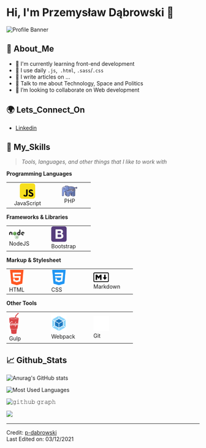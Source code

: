 
<!---
p-dabrowski/p-dabrowski is a ✨ special ✨ repository because its `README.md` (this file) appears on your GitHub profile.
You can click the Preview link to take a look at your changes.
--->

# Hi, I'm Przemysław Dąbrowski 👋

![Profile Banner](https://raw.githubusercontent.com/p-dabrowski/p-dabrowski/master/images/github-profile-bannerXXXXXX.png)

## 🤵 About_Me

- 🌱 I'm currently learning front-end development
- 🤔 I use daily `.js`,` .html`, `.sass`/`.css`
- 📝 I write articles on ...
- 💬 Talk to me about Technology, Space and Politics
- 👯 I’m looking to collaborate on Web development

## 🌍 Lets_Connect_On

- [Linkedin](https://www.linkedin.com/in/pd)

## 🚀 My_Skills

> _Tools, languages, and other things that I like to work with_

**Programming Languages**

<table>
<tbody>
<tr>
<td align="center" width="96"><a> <img src="https://raw.githubusercontent.com/pkkulhari/pkkulhari/master/icons/js.svg" width="40" /> </a> <br />JavaScript</td>
<td align="center" width="96"><a> <img src="https://raw.githubusercontent.com/pkkulhari/pkkulhari/master/icons/php.svg" width="40" /> </a> <br />PHP</td>
</tr>
</tbody>
</table>

**Frameworks & Libraries**

<table>
<tbody>
<tr>
<td width="96"><a> <img src="https://raw.githubusercontent.com/pkkulhari/pkkulhari/master/icons/nodejs.svg" width="40" /> </a> <br />NodeJS</td>
<td width="96"><a> <img src="https://raw.githubusercontent.com/pkkulhari/pkkulhari/master/icons/bootstrap.svg" width="40" /> </a> <br />Bootstrap</td>
</tr>
</tbody>
</table>

**Markup & Stylesheet**

<table>
<tbody>
<tr>
<td width="96"><a> <img src="https://raw.githubusercontent.com/pkkulhari/pkkulhari/master/icons/html.svg" width="40" /> </a> <br />HTML</td>
<td width="96"><a> <img src="https://raw.githubusercontent.com/pkkulhari/pkkulhari/master/icons/css.svg" width="40" /> </a> <br />CSS</td>
<td width="96"><a> <img src="https://raw.githubusercontent.com/pkkulhari/pkkulhari/master/icons/markdown.svg" width="40" /> </a> <br />Markdown</td>
</tr>
</tbody>
</table>


**Other Tools**

<table>
<tbody>
<tr>
<td width="96"><a> <img src="https://raw.githubusercontent.com/pkkulhari/pkkulhari/master/icons/gulp.svg" width="25" /> </a> <br />Gulp</td>
<td width="96"><a> <img src="https://raw.githubusercontent.com/pkkulhari/pkkulhari/master/icons/webpack.svg" width="40" /> </a> <br />Webpack</td>
<td width="96"><a> <img src="https://raw.githubusercontent.com/pkkulhari/pkkulhari/master/icons/git.svg" width="40" /> </a> <br />Git</td>
</tr>
</tbody>
</table>


## 📈 Github_Stats

![Anurag's GitHub stats](https://github-readme-stats.vercel.app/api?username=p-dabrowski&show_icons=true&theme=radical&hide_border=true)

![Most Used Languages](https://github-readme-stats.vercel.app/api/top-langs/?username=p-dabrowski&theme=radical&langs_count=15&layout=compact&hide_border=true)

![𝚐𝚒𝚝𝚑𝚞𝚋 𝚐𝚛𝚊𝚙𝚑](https://activity-graph.herokuapp.com/graph?username=p-dabrowski&theme=redical&hide_border=true&area=true)

![](https://github-readme-streak-stats.herokuapp.com/?user=p-dabrowski&theme=radical&hide_border=true)

---

Credit: [p-dabrowski](https://github.com/p-dabrowski)  
Last Edited on: 03/12/2021
